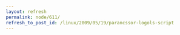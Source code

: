 ```yaml
---
layout: refresh
permalink: node/611/
refresh_to_post_id: /linux/2009/05/19/parancssor-logols-script
---
```

